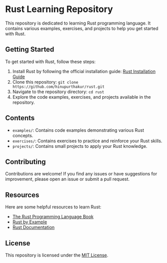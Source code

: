 # Rust Learning Repository

This repository is dedicated to learning Rust programming language. It contains various examples, exercises, and projects to help you get started with Rust.

## Getting Started

To get started with Rust, follow these steps:

1. Install Rust by following the official installation guide: [Rust Installation Guide](https://www.rust-lang.org/tools/install)
2. Clone this repository: `git clone https://github.com/hinupurthakur/rust.git`
3. Navigate to the repository directory: `cd rust`
4. Explore the code examples, exercises, and projects available in the repository.

## Contents

- `examples/`: Contains code examples demonstrating various Rust concepts.
- `exercises/`: Contains exercises to practice and reinforce your Rust skills.
- `projects/`: Contains small projects to apply your Rust knowledge.

## Contributing

Contributions are welcome! If you find any issues or have suggestions for improvement, please open an issue or submit a pull request.

## Resources

Here are some helpful resources to learn Rust:

- [The Rust Programming Language Book](https://doc.rust-lang.org/book/)
- [Rust by Example](https://doc.rust-lang.org/rust-by-example/)
- [Rust Documentation](https://doc.rust-lang.org/)

## License

This repository is licensed under the [MIT License](LICENSE).